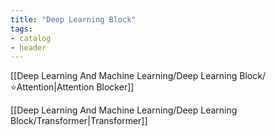 ```yaml
---
title: "Deep Learning Block"
tags:
- catalog
- header
---
```


[[Deep Learning And Machine Learning/Deep Learning Block/⭐Attention|Attention Blocker]]

[[Deep Learning And Machine Learning/Deep Learning Block/Transformer|Transformer]]

